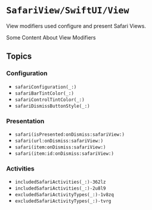 #  ``SafariView/SwiftUI/View``

View modifiers used configure and present Safari Views.

Some Content About View Modifiers

## Topics

### Configuration

- ``safariConfiguration(_:)``
- ``safariBarTintColor(_:)``
- ``safariControlTintColor(_:)``
- ``safariDismissButtonStyle(_:)``

### Presentation

- ``safari(isPresented:onDismiss:safariView:)``
- ``safari(url:onDismiss:safariView:)``
- ``safari(item:onDismiss:safariView:)``
- ``safari(item:id:onDismiss:safariView:)``

### Activities

- ``includedSafariActivities(_:)-362lz``
- ``includedSafariActivities(_:)-2u8l9``
- ``excludedSafariActivityTypes(_:)-1v8zq``
- ``excludedSafariActivityTypes(_:)-tvrg``
